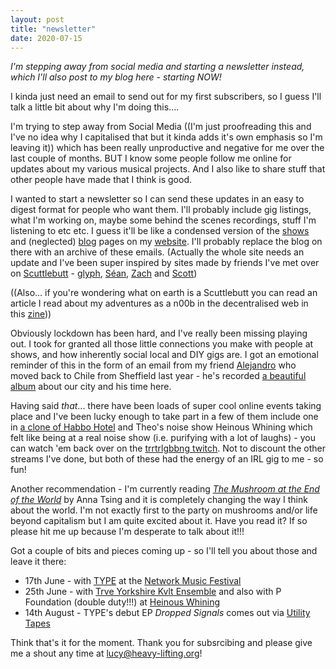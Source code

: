 ```yaml
---
layout: post
title: "newsletter"
date: 2020-07-15
---
```


*I'm stepping away from social media and starting a newsletter instead, which I'll also post to my blog here - starting NOW!*

I kinda just need an email to send out for my first subscribers, so I guess I'll talk a little bit about why I'm doing this....

I'm trying to step away from Social Media ((I'm just proofreading this and I've no idea why I capitalised that but it kinda adds it's own emphasis so I'm leaving it)) which has been really unproductive and negative for me over the last couple of months. BUT I know some people follow me online for updates about my various musical projects. And I also like to share stuff that other people have made that I think is good.

I wanted to start a newsletter so I can send these updates in an easy to digest format for people who want them. I'll probably include gig listings, what I'm working on, maybe some behind the scenes recordings, stuff I'm listening to etc etc. I guess it'll be like a condensed version of the [shows](https://heavy-lifting.org/shows) and (neglected) [blog](https://heavy-lifting.org/blog/) pages on my [website](https://heavy-lifting.org/). I'll probably replace the blog on there with an archive of these emails. (Actually the whole site needs an update and I've been super inspired by sites made by friends I've met over on [Scuttlebutt](https://scuttlebutt.nz/) - [glyph](https://mycelial.technology/), [Séan](https://umhi.xyz/howdy/), [Zach](https://coolguy.website/) and [Scott](https://cscottmills.com/polylith/))

((Also... if you're wondering what on earth is a Scuttlebutt you can read an article I read about my adventures as a n00b in the decentralised web in this [zine](https://issuu.com/gut_zine/docs/quaranzine_issue_1_complete.docx?fbclid=IwAR3q12_PqBZOOIi9VZecZZioRkQtIzTcPMsT-GDHqPzFMNFDhSfUOl6Q0t4)))

Obviously lockdown has been hard, and I've really been missing playing out. I took for granted all those little connections you make with people at shows, and how inherently social local and DIY gigs are. I got an emotional reminder of this in the form of an email from my friend [Alejandro](https://alejandroalbornoz.wordpress.com/) who moved back to Chile from Sheffield last year - he's recorded [a beautiful album](https://pueblonuevo.cl/catalogo/from-scratch/) about our city and his time here.

Having said *that*... there have been loads of super cool online events taking place and I've been lucky enough to take part in a few of them include one in [a clone of Habbo Hotel](https://fak.ovh/) and Theo's noise show Heinous Whining which felt like being at a real noise show (i.e. purifying with a lot of laughs) - you can watch 'em back over on the [trrtrlgbbng twitch](https://www.twitch.tv/trrtrlgbbng). Not to discount the other streams I've done, but both of these had the energy of an IRL gig to me - so fun!

Another recommendation - I'm currently reading [*The Mushroom at the End of the World*](https://press.princeton.edu/books/paperback/9780691178325/the-mushroom-at-the-end-of-the-world) by Anna Tsing and it is completely changing the way I think about the world. I'm not exactly first to the party on mushrooms and/or life beyond capitalism but I am quite excited about it. Have you read it? If so please hit me up because I'm desperate to talk about it!!!

Got a couple of bits and pieces coming up - so I'll tell you about those and leave it there:

- 17th June - with [TYPE](https://typeensemble.wordpress.com/) at the [Network Music Festival](https://networkmusicfestival.org/algorave/)
- 25th June - with [Trve Yorkshire Kvlt Ensemble](https://infernalsheffield.github.io/trveyorkshirekvltensemble/) and also with P Foundation (double duty!!!) at [Heinous Whining](https://www.twitch.tv/trrtrlgbbng)
- 14th August - TYPE's debut EP *Dropped Signals* comes out via [Utility Tapes](https://utilitytapes.bandcamp.com/)

Think that's it for the moment. Thank you for subsrcibing and please give me a shout any time at [lucy@heavy-lifting.org](lucy@heavy-lifting.org)!
